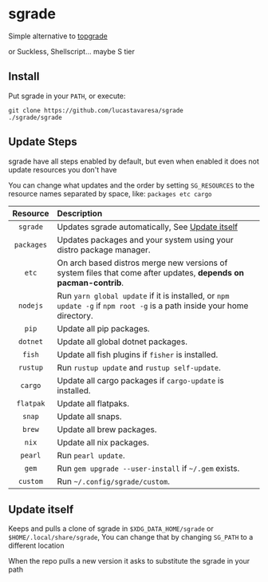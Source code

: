 # sgrade

Simple alternative to [topgrade](https://github.com/topgrade-rs/topgrade)

or Suckless, Shellscript... maybe S tier

## Install

Put sgrade in your `PATH`, or execute:

```shellscript
git clone https://github.com/lucastavaresa/sgrade
./sgrade/sgrade
```

## Update Steps

sgrade have all steps enabled by default, but even when enabled
it does not update resources you don't have

You can change what updates and the order by setting `SG_RESOURCES`
to the resource names separated by space, like: `packages etc cargo`

| Resource   | Description                                                                                                            |
|:----------:|:-----------------------------------------------------------------------------------------------------------------------|
| `sgrade`   | Updates sgrade automatically, See [Update itself](https://github.com/LucasTavaresA/sgrade#update-itself)               |
| `packages` | Updates packages and your system using your distro package manager.                                                    |
| `etc`      | On arch based distros merge new versions of system files that come after updates, **depends on pacman-contrib**.       |
| `nodejs`   | Run `yarn global update` if it is installed, or `npm update -g` if `npm root -g` is a path inside your home directory. |
| `pip`      | Update all pip packages.                                                                                               |
| `dotnet`   | Update all global dotnet packages.                                                                                     |
| `fish`     | Update all fish plugins if `fisher` is installed.                                                                      |
| `rustup`   | Run `rustup update` and `rustup self-update`.                                                                          |
| `cargo`    | Update all cargo packages if `cargo-update` is installed.                                                              |
| `flatpak`  | Update all flatpaks.                                                                                                   |
| `snap`     | Update all snaps.                                                                                                      |
| `brew`     | Update all brew packages.                                                                                              |
| `nix`      | Update all nix packages.                                                                                               |
| `pearl`    | Run `pearl update`.                                                                                                    |
| `gem`      | Run `gem upgrade --user-install` if `~/.gem` exists.                                                                   |
| `custom`   | Run `~/.config/sgrade/custom`.                                                                                         |

## Update itself

Keeps and pulls a clone of sgrade in `$XDG_DATA_HOME/sgrade` or `$HOME/.local/share/sgrade`,
You can change that by changing `SG_PATH` to a different location

When the repo pulls a new version it asks to substitute the sgrade in your path

